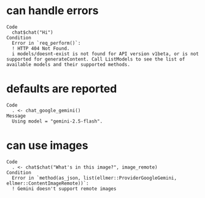 # can handle errors

    Code
      chat$chat("Hi")
    Condition
      Error in `req_perform()`:
      ! HTTP 404 Not Found.
      i models/doesnt-exist is not found for API version v1beta, or is not supported for generateContent. Call ListModels to see the list of available models and their supported methods.

# defaults are reported

    Code
      . <- chat_google_gemini()
    Message
      Using model = "gemini-2.5-flash".

# can use images

    Code
      . <- chat$chat("What's in this image?", image_remote)
    Condition
      Error in `method(as_json, list(ellmer::ProviderGoogleGemini, ellmer::ContentImageRemote))`:
      ! Gemini doesn't support remote images

